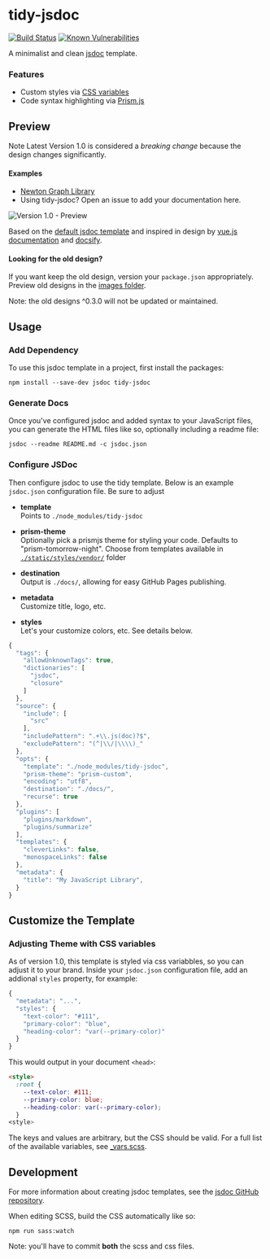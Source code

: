 # tidy-jsdoc

[![Build Status](https://travis-ci.org/julie-ng/tidy-jsdoc.svg?branch=master)](https://travis-ci.org/julie-ng/tidy-jsdoc)
[![Known Vulnerabilities](https://snyk.io//test/github/julie-ng/tidy-jsdoc/badge.svg?targetFile=package.json)](https://snyk.io//test/github/julie-ng/tidy-jsdoc?targetFile=package.json)

A minimalist and clean [jsdoc](https://jsdoc.app/index.html) template. 

 ### Features

 - Custom styles via [CSS variables](#adjusting-theme-with-css-variables)
 - Code syntax highlighting via [Prism.js](https://prismjs.com/)

## Preview

Note Latest Version 1.0 is considered a _breaking change_ because the design changes significantly. 

#### Examples

- [Newton Graph Library](https://julie-ng.github.io/newtonjs-graph/)
- Using tidy-jsdoc? Open an issue to add your documentation here.

<img src="./images/v1-preview-newtonjs.png" alt="Version 1.0 - Preview" style="max-width:100%;">

Based on the [default jsdoc template](https://github.com/jsdoc/jsdoc/tree/master/templates) and inspired in design by [vue.js documentation](https://vuejs.org/v2/api/) and [docsify](https://docsify.js.org).

#### Looking for the old design?

If you want keep the old design, version your `package.json` appropriately. Preview old designs in the [images folder](./images/).

Note: the old designs ^0.3.0 will not be updated or maintained.

## Usage

### Add Dependency

To use this jsdoc template in a project, first install the packages:

```
npm install --save-dev jsdoc tidy-jsdoc
```

### Generate Docs

Once you've configured jsdoc and added syntax to your JavaScript files, you can generate the HTML files like so, optionally including a readme file:

```
jsdoc --readme README.md -c jsdoc.json
```

### Configure JSDoc

Then configure jsdoc to use the tidy template. Below is an example `jsdoc.json` configuration file. Be sure to adjust

- **template**  
	Points to `./node_modules/tidy-jsdoc`

- **prism-theme**  
	Optionally pick a prismjs theme for styling your code. Defaults to "prism-tomorrow-night". Choose from templates available in [`./static/styles/vendor/`](./static/styles/vendor/) folder

- **destination**  
	Output is `./docs/`, allowing for easy GitHub Pages publishing.

- **metadata**  
	Customize title, logo, etc.

- **styles**  
	Let's your customize colors, etc. See details below.

```javascript
{
  "tags": {
    "allowUnknownTags": true,
    "dictionaries": [
      "jsdoc",
      "closure"
    ]
  },
  "source": {
    "include": [
      "src"
    ],
    "includePattern": ".+\\.js(doc)?$",
    "excludePattern": "(^|\\/|\\\\)_"
  },
  "opts": {
    "template": "./node_modules/tidy-jsdoc",
    "prism-theme": "prism-custom",
    "encoding": "utf8",
    "destination": "./docs/",
    "recurse": true
  },
  "plugins": [
    "plugins/markdown",
    "plugins/summarize"
  ],
  "templates": {
    "cleverLinks": false,
    "monospaceLinks": false
  },
  "metadata": {
    "title": "My JavaScript Library",
  }
}
```

## Customize the Template

### Adjusting Theme with CSS variables

As of version 1.0, this template is styled via css variabbles, so you can adjust it to your brand. Inside your `jsdoc.json` configuration file, add an addional `styles` property, for example:

```javascript
{
  "metadata": "...",
  "styles": {
    "text-color": "#111",		
    "primary-color": "blue",
    "heading-color": "var(--primary-color)"
  }	
}
```

This would output in your document `<head>`:

```html
<style>
  :root {
    --text-color: #111;
    --primary-color: blue;
    --heading-color: var(--primary-color);
  }
<style>
```
The keys and values are arbitrary, but the CSS should be valid. For a full list of the available variables, see [_vars.scss](./static/styles/_vars.scss).


## Development

For more information about creating jsdoc templates, see the [jsdoc GitHub repository](https://github.com/jsdoc/jsdoc/tree/master/templates).

When editing SCSS, build the CSS automatically like so:

```
npm run sass:watch
```

Note: you'll have to commit **both** the scss and css files.
